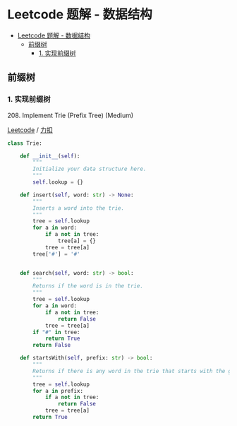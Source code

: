 # Leetcode 题解 - 数据结构
<!-- GFM-TOC -->
* [Leetcode 题解 - 数据结构](#leetcode-题解---数据结构)
    * [前缀树](#前缀树)
        * [1. 实现前缀树](#1-实现前缀树)
<!-- GFM-TOC -->

## 前缀树

### 1. 实现前缀树

208\.  Implement Trie (Prefix Tree) (Medium)

[Leetcode](https://leetcode.com/problems/implement-trie-prefix-tree/) / [力扣](https://leetcode-cn.com/problems/implement-trie-prefix-tree/)

```python
class Trie:

    def __init__(self):
        """
        Initialize your data structure here.
        """
        self.lookup = {}

    def insert(self, word: str) -> None:
        """
        Inserts a word into the trie.
        """
        tree = self.lookup
        for a in word:
            if a not in tree:
                tree[a] = {}
            tree = tree[a]
        tree['#'] = '#'


    def search(self, word: str) -> bool:
        """
        Returns if the word is in the trie.
        """
        tree = self.lookup
        for a in word:
            if a not in tree:
                return False
            tree = tree[a]
        if "#" in tree:
            return True
        return False

    def startsWith(self, prefix: str) -> bool:
        """
        Returns if there is any word in the trie that starts with the given prefix.
        """
        tree = self.lookup
        for a in prefix:
            if a not in tree:
                return False
            tree = tree[a]
        return True
```